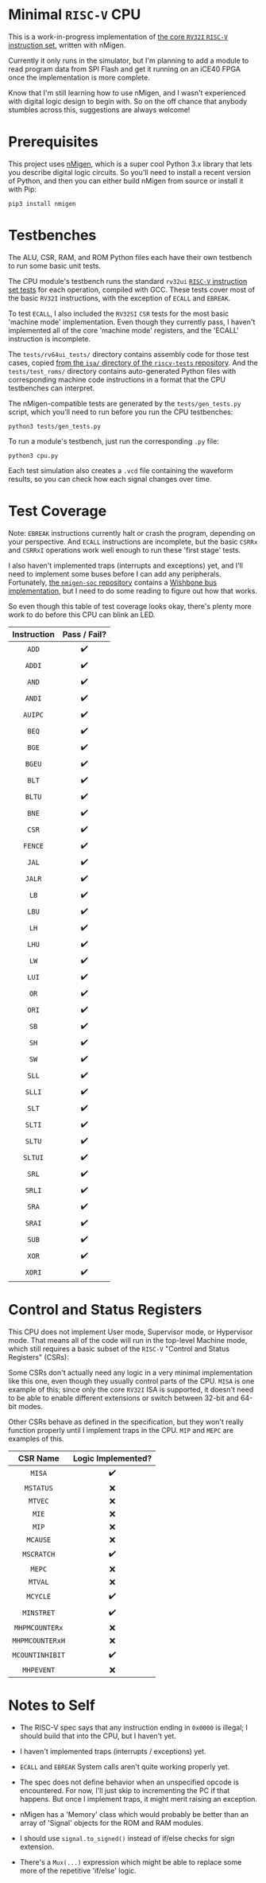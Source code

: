 # Minimal `RISC-V` CPU

This is a work-in-progress implementation of [the core `RV32I` `RISC-V` instruction set](https://riscv.org/specifications/isa-spec-pdf/), written with nMigen.

Currently it only runs in the simulator, but I'm planning to add a module to read program data from SPI Flash and get it running on an iCE40 FPGA once the implementation is more complete.

Know that I'm still learning how to use nMigen, and I wasn't experienced with digital logic design to begin with. So on the off chance that anybody stumbles across this, suggestions are always welcome!

# Prerequisites

This project uses [nMigen](https://github.com/nmigen/nmigen), which is a super cool Python 3.x library that lets you describe digital logic circuits. So you'll need to install a recent version of Python, and then you can either build nMigen from source or install it with Pip:

    pip3 install nmigen

# Testbenches

The ALU, CSR, RAM, and ROM Python files each have their own testbench to run some basic unit tests.

The CPU module's testbench runs the standard `rv32ui` [`RISC-V` instruction set tests](https://github.com/riscv/riscv-tests) for each operation, compiled with GCC. These tests cover most of the basic `RV32I` instructions, with the exception of `ECALL` and `EBREAK`.

To test `ECALL`, I also included the `RV32SI` `CSR` tests for the most basic 'machine mode' implementation. Even though they currently pass, I haven't implemented all of the core 'machine mode' registers, and the 'ECALL' instruction is incomplete.

The `tests/rv64ui_tests/` directory contains assembly code for those test cases, copied [from the `isa/` directory of the `riscv-tests` repository](https://github.com/riscv/riscv-tests/tree/master/isa). And the `tests/test_roms/` directory contains auto-generated Python files with corresponding machine code instructions in a format that the CPU testbenches can interpret.

The nMigen-compatible tests are generated by the `tests/gen_tests.py` script, which you'll need to run before you run the CPU testbenches:

    python3 tests/gen_tests.py

To run a module's testbench, just run the corresponding `.py` file:

    python3 cpu.py

Each test simulation also creates a `.vcd` file containing the waveform results, so you can check how each signal changes over time.

# Test Coverage

Note: `EBREAK` instructions currently halt or crash the program, depending on your perspective. And `ECALL` instructions are incomplete, but the basic `CSRRx` and `CSRRxI` operations work well enough to run these 'first stage' tests.

I also haven't implemented traps (interrupts and exceptions) yet, and I'll need to implement some buses before I can add any peripherals. Fortunately, [the `nmigen-soc` repository](https://github.com/nmigen/nmigen-soc) contains a [Wishbone bus implementation](https://opencores.org/howto/wishbone), but I need to do some reading to figure out how that works.

So even though this table of test coverage looks okay, there's plenty more work to do before this CPU can blink an LED.

| Instruction |   Pass / Fail?   |
|:-----------:|:----------------:|
| `ADD`       |:heavy_check_mark:|
| `ADDI`      |:heavy_check_mark:|
| `AND`       |:heavy_check_mark:|
| `ANDI`      |:heavy_check_mark:|
| `AUIPC`     |:heavy_check_mark:|
| `BEQ`       |:heavy_check_mark:|
| `BGE`       |:heavy_check_mark:|
| `BGEU`      |:heavy_check_mark:|
| `BLT`       |:heavy_check_mark:|
| `BLTU`      |:heavy_check_mark:|
| `BNE`       |:heavy_check_mark:|
| `CSR`       |:heavy_check_mark:|
| `FENCE`     |:heavy_check_mark:|
| `JAL`       |:heavy_check_mark:|
| `JALR`      |:heavy_check_mark:|
| `LB`        |:heavy_check_mark:|
| `LBU`       |:heavy_check_mark:|
| `LH`        |:heavy_check_mark:|
| `LHU`       |:heavy_check_mark:|
| `LW`        |:heavy_check_mark:|
| `LUI`       |:heavy_check_mark:|
| `OR`        |:heavy_check_mark:|
| `ORI`       |:heavy_check_mark:|
| `SB`        |:heavy_check_mark:|
| `SH`        |:heavy_check_mark:|
| `SW`        |:heavy_check_mark:|
| `SLL`       |:heavy_check_mark:|
| `SLLI`      |:heavy_check_mark:|
| `SLT`       |:heavy_check_mark:|
| `SLTI`      |:heavy_check_mark:|
| `SLTU`      |:heavy_check_mark:|
| `SLTUI`     |:heavy_check_mark:|
| `SRL`       |:heavy_check_mark:|
| `SRLI`      |:heavy_check_mark:|
| `SRA`       |:heavy_check_mark:|
| `SRAI`      |:heavy_check_mark:|
| `SUB`       |:heavy_check_mark:|
| `XOR`       |:heavy_check_mark:|
| `XORI`      |:heavy_check_mark:|

# Control and Status Registers

This CPU does not implement User mode, Supervisor mode, or Hypervisor mode. That means all of the code will run in the top-level Machine mode, which still requires a basic subset of the `RISC-V` "Control and Status Registers" (CSRs):

Some CSRs don't actually need any logic in a very minimal implementation like this one, even though they usually control parts of the CPU. `MISA` is one example of this; since only the core `RV32I` ISA is supported, it doesn't need to be able to enable different extensions or switch between 32-bit and 64-bit modes.

Other CSRs behave as defined in the specification, but they won't really function properly until I implement traps in the CPU. `MIP` and `MEPC` are examples of this.

|    CSR Name     | Logic Implemented? |
|:---------------:|:------------------:|
| `MISA`          | :heavy_check_mark: |
| `MSTATUS`       |         :x:        |
| `MTVEC`         |         :x:        |
| `MIE`           |         :x:        |
| `MIP`           |         :x:        |
| `MCAUSE`        |         :x:        |
| `MSCRATCH`      | :heavy_check_mark: |
| `MEPC`          |         :x:        |
| `MTVAL`         |         :x:        |
| `MCYCLE`        | :heavy_check_mark: |
| `MINSTRET`      | :heavy_check_mark: |
| `MHPMCOUNTERx`  |         :x:        |
| `MHPMCOUNTERxH` |         :x:        |
| `MCOUNTINHIBIT` | :heavy_check_mark: |
| `MHPEVENT`      |         :x:        |

# Notes to Self

- The RISC-V spec says that any instruction ending in `0x0000` is illegal; I should build that into the CPU, but I haven't yet.

- I haven't implemented traps (interrupts / exceptions) yet.

- `ECALL` and `EBREAK` System calls aren't quite working properly yet.

- The spec does not define behavior when an unspecified opcode is encountered. For now, I'll just skip to incrementing the PC if that happens. But once I implement traps, it might merit raising an exception.

- nMigen has a 'Memory' class which would probably be better than an array of 'Signal' objects for the ROM and RAM modules.

- I should use `signal.to_signed()` instead of if/else checks for sign extension.

- There's a `Mux(...)` expression which might be able to replace some more of the repetitive 'if/else' logic.
